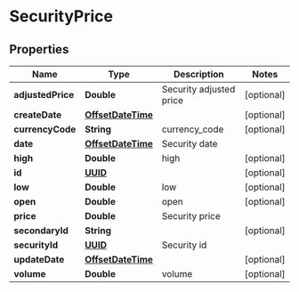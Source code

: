 
# SecurityPrice

## Properties
Name | Type | Description | Notes
------------ | ------------- | ------------- | -------------
**adjustedPrice** | **Double** | Security adjusted price |  [optional]
**createDate** | [**OffsetDateTime**](OffsetDateTime.md) |  |  [optional]
**currencyCode** | **String** | currency_code |  [optional]
**date** | [**OffsetDateTime**](OffsetDateTime.md) | Security date | 
**high** | **Double** | high |  [optional]
**id** | [**UUID**](UUID.md) |  |  [optional]
**low** | **Double** | low |  [optional]
**open** | **Double** | open |  [optional]
**price** | **Double** | Security price | 
**secondaryId** | **String** |  |  [optional]
**securityId** | [**UUID**](UUID.md) | Security id | 
**updateDate** | [**OffsetDateTime**](OffsetDateTime.md) |  |  [optional]
**volume** | **Double** | volume |  [optional]



